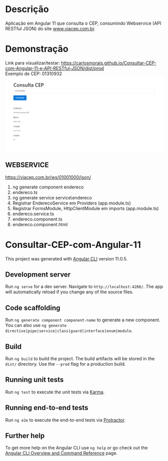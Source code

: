 # Descrição
Aplicação em Angular 11 que consulta o CEP, consumindo Webservice (API RESTful JSON) do site www.viacep.com.br.

# Demonstração
Link para visualizar/testar: 
https://carlosmorais.github.io/Consultar-CEP-com-Angular-11-e-API-RESTful-JSON/dist/prod
<br>Exemplo de CEP: 01310932<br>
<a href="https://carlosmorais.github.io/Consultar-CEP-com-Angular-11-e-API-RESTful-JSON/dist/prod" target="_blank">![alt text](src/assets/print.png)</a>


## WEBSERVICE 
https://viacep.com.br/ws/01001000/json/

1. ng generate component endereco
2. endereco.ts
3. ng generate service service\endereco
4. Registrar EnderecoService em Providers (app.module.ts)
5. Registrar FormsModule, HttpClientModule em imports (app.module.ts)
6. endereco.service.ts 
7. endereco.component.ts
8. endereco.component.html

# Consultar-CEP-com-Angular-11
This project was generated with [Angular CLI](https://github.com/angular/angular-cli) version 11.0.5.

## Development server

Run `ng serve` for a dev server. Navigate to `http://localhost:4200/`. The app will automatically reload if you change any of the source files.

## Code scaffolding

Run `ng generate component component-name` to generate a new component. You can also use `ng generate directive|pipe|service|class|guard|interface|enum|module`.

## Build

Run `ng build` to build the project. The build artifacts will be stored in the `dist/` directory. Use the `--prod` flag for a production build.

## Running unit tests

Run `ng test` to execute the unit tests via [Karma](https://karma-runner.github.io).

## Running end-to-end tests

Run `ng e2e` to execute the end-to-end tests via [Protractor](http://www.protractortest.org/).

## Further help

To get more help on the Angular CLI use `ng help` or go check out the [Angular CLI Overview and Command Reference](https://angular.io/cli) page.

